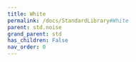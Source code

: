 ```yaml
---
title: White
permalink: /docs/StandardLibrary#White
parent: std.noise
grand_parent: std
has_children: False
nav_order: 0
---
```

